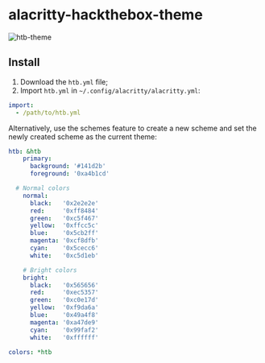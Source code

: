 # alacritty-hackthebox-theme

![htb-theme](https://i.imgur.com/SXoHGQ2l.png)

## Install
1. Download the `htb.yml` file;
2. Import `htb.yml` in `~/.config/alacritty/alacritty.yml`:

```yml
import:
  - /path/to/htb.yml
```

Alternatively, use the schemes feature to create a new scheme and set the newly created scheme as the current theme:
```yml
htb: &htb
    primary:
      background: '#141d2b'
      foreground: '0xa4b1cd'

  # Normal colors
    normal:
      black:   '0x2e2e2e'
      red:     '0xff8484'
      green:   '0xc5f467'
      yellow:  '0xffcc5c'
      blue:    '0x5cb2ff'
      magenta: '0xcf8dfb'
      cyan:    '0x5cecc6'
      white:   '0xc5d1eb'

    # Bright colors
    bright:
      black:   '0x565656'
      red:     '0xec5357'
      green:   '0xc0e17d'
      yellow:  '0xf9da6a'
      blue:    '0x49a4f8'
      magenta: '0xa47de9'
      cyan:    '0x99faf2'
      white:   '0xffffff'

colors: *htb
```
